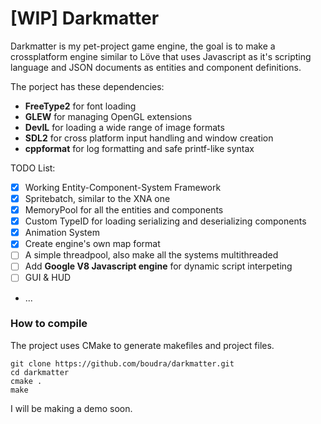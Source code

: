 # [WIP] Darkmatter


Darkmatter is my pet-project game engine, the goal is to make a crossplatform engine similar to Löve that uses Javascript as it's scripting language and JSON documents as entities and component definitions.


The porject has these dependencies:

* **FreeType2** for font loading
* **GLEW** for managing OpenGL extensions
* **DevIL** for loading a wide range of image formats
* **SDL2** for cross platform input handling and window creation
* **cppformat** for log formatting and safe printf-like syntax

TODO List:

* [X] Working Entity-Component-System Framework
* [X] Spritebatch, similar to the XNA one
* [X] MemoryPool for all the entities and components
* [X] Custom TypeID for loading serializing and deserializing components
* [X] Animation System
* [X] Create engine's own map format
* [ ] A simple threadpool, also make all the systems multithreaded
* [ ] Add **Google V8 Javascript engine** for dynamic script interpeting
* [ ] GUI & HUD
* ...


### How to compile


The project uses CMake to generate makefiles and project files.

```
git clone https://github.com/boudra/darkmatter.git
cd darkmatter
cmake .
make
```

I will be making a demo soon.
